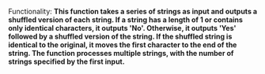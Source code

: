 Functionality: **This function takes a series of strings as input and outputs a shuffled version of each string. If a string has a length of 1 or contains only identical characters, it outputs 'No'. Otherwise, it outputs 'Yes' followed by a shuffled version of the string. If the shuffled string is identical to the original, it moves the first character to the end of the string. The function processes multiple strings, with the number of strings specified by the first input.**